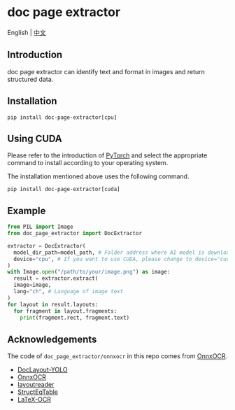 # doc page extractor

English | [中文](./README_zh-CN.md)

## Introduction

doc page extractor can identify text and format in images and return structured data.

## Installation

```shell
pip install doc-page-extractor[cpu]
```

## Using CUDA

Please refer to the introduction of [PyTorch](https://pytorch.org/get-started/locally/) and select the appropriate command to install according to your operating system.

The installation mentioned above uses the following command.

```shell
pip install doc-page-extractor[cuda]
```

## Example

```python
from PIL import Image
from doc_page_extractor import DocExtractor

extractor = DocExtractor(
  model_dir_path=model_path, # Folder address where AI model is downloaded and installed
  device="cpu", # If you want to use CUDA, please change to device="cuda".
)
with Image.open("/path/to/your/image.png") as image:
  result = extractor.extract(
  image=image,
  lang="ch", # Language of image text
)
for layout in result.layouts:
  for fragment in layout.fragments:
    print(fragment.rect, fragment.text)
```

## Acknowledgements

The code of `doc_page_extractor/onnxocr` in this repo comes from [OnnxOCR](https://github.com/jingsongliujing/OnnxOCR).

- [DocLayout-YOLO](https://github.com/opendatalab/DocLayout-YOLO)
- [OnnxOCR](https://github.com/jingsongliujing/OnnxOCR)
- [layoutreader](https://github.com/ppaanngggg/layoutreader)
- [StructEqTable](https://github.com/Alpha-Innovator/StructEqTable-Deploy)
- [LaTeX-OCR](https://github.com/lukas-blecher/LaTeX-OCR)